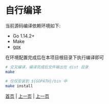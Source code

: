 # 自行编译

当前源码编译依赖环境如下:

- Go 1.14.2+
- Make
- [gox](https://github.com/mitchellh/gox)

在环境配置完成后在本项目根目录下执行编译即可

``` sh
# 交叉编译，编译完成后文件输出在 dist 目录
make

# 仅仅安装到 ${GOPATH}/bin 中
make install
```

[首页](.) | [上一页](usage) | [上一页](example)
